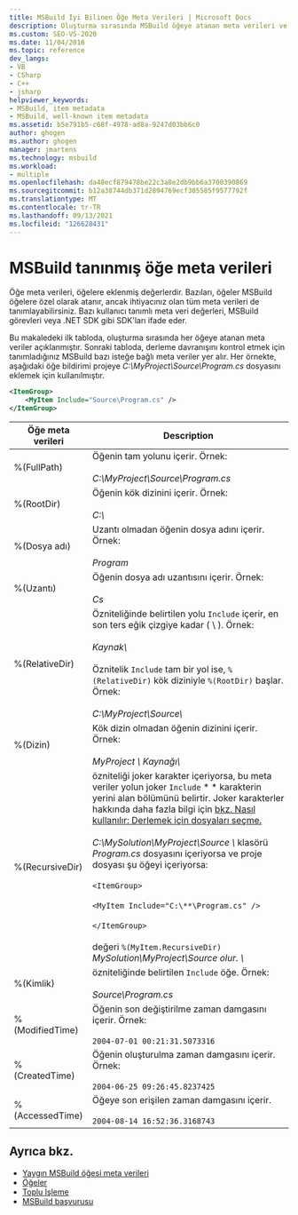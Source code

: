 ```yaml
---
title: MSBuild İyi Bilinen Öğe Meta Verileri | Microsoft Docs
description: Oluşturma sırasında MSBuild öğeye atanan meta verileri ve derleme davranışını denetlemeye MSBuild bazı isteğe bağlı meta veriler hakkında bilgi öğrenin.
ms.custom: SEO-VS-2020
ms.date: 11/04/2016
ms.topic: reference
dev_langs:
- VB
- CSharp
- C++
- jsharp
helpviewer_keywords:
- MSBuild, item metadata
- MSBuild, well-known item metadata
ms.assetid: b5e791b5-c68f-4978-ad8a-9247d03bb6c0
author: ghogen
ms.author: ghogen
manager: jmartens
ms.technology: msbuild
ms.workload:
- multiple
ms.openlocfilehash: da48ecf879478be22c3a8e2db9bb6a3700390869
ms.sourcegitcommit: b12a38744db371d2894769ecf305585f9577792f
ms.translationtype: MT
ms.contentlocale: tr-TR
ms.lasthandoff: 09/13/2021
ms.locfileid: "126628431"
---
```

# <a name="msbuild-well-known-item-metadata"></a>MSBuild tanınmış öğe meta verileri

Öğe meta verileri, öğelere eklenmiş değerlerdir. Bazıları, öğeler MSBuild öğelere özel olarak atanır, ancak ihtiyacınız olan tüm meta verileri de tanımlayabilirsiniz. Bazı kullanıcı tanımlı meta veri değerleri, MSBuild görevleri veya .NET SDK gibi SDK'ları ifade eder.

Bu makaledeki ilk tabloda, oluşturma sırasında her öğeye atanan meta veriler açıklanmıştır. Sonraki tabloda, derleme davranışını kontrol etmek için tanımladığınız MSBuild bazı isteğe bağlı meta veriler yer alır. Her örnekte, aşağıdaki öğe bildirimi projeye *C:\MyProject\Source\Program.cs* dosyasını eklemek için kullanılmıştır.

```xml
<ItemGroup>
    <MyItem Include="Source\Program.cs" />
</ItemGroup>
```

|Öğe meta verileri|Description|
|-------------------|-----------------|
|%(FullPath)|Öğenin tam yolunu içerir. Örnek:<br /><br /> *C:\MyProject\Source\Program.cs*|
|%(RootDir)|Öğenin kök dizinini içerir. Örnek:<br /><br /> *C:\\*|
|%(Dosya adı)|Uzantı olmadan öğenin dosya adını içerir. Örnek:<br /><br /> *Program*|
|%(Uzantı)|Öğenin dosya adı uzantısını içerir. Örnek:<br /><br /> *Cs*|
|%(RelativeDir)|Özniteliğinde belirtilen yolu `Include` içerir, en son ters eğik çizgiye kadar ( \\ ). Örnek:<br /><br /> *Kaynak\\*<br /><br /> Öznitelik `Include` tam bir yol ise, `%(RelativeDir)` kök diziniyle `%(RootDir)` başlar.  Örnek: <br /><br /> *C:\MyProject\Source\\*|
|%(Dizin)|Kök dizin olmadan öğenin dizinini içerir. Örnek:<br /><br /> *MyProject \\ Kaynağı\\*|
|%(RecursiveDir)|özniteliği joker karakter içeriyorsa, bu meta veriler yolun joker `Include` \* \* karakterin yerini alan bölümünü belirtir. Joker karakterler hakkında daha fazla bilgi için [bkz. Nasıl kullanılır: Derlemek için dosyaları seçme.](../msbuild/how-to-select-the-files-to-build.md)<br /><br /> *C:\MySolution\MyProject\Source \\* klasörü *Program.cs* dosyasını içeriyorsa ve proje dosyası şu öğeyi içeriyorsa:<br /><br /> `<ItemGroup>`<br /><br /> `<MyItem Include="C:\**\Program.cs" />`<br /><br /> `</ItemGroup>`<br /><br /> değeri `%(MyItem.RecursiveDir)` *MySolution\MyProject\Source olur. \\*|
|%(Kimlik)|özniteliğinde belirtilen `Include` öğe. Örnek:<br /><br /> *Source\Program.cs*|
|%(ModifiedTime)|Öğenin son değiştirilme zaman damgasını içerir. Örnek:<br /><br /> `2004-07-01 00:21:31.5073316`|
|%(CreatedTime)|Öğenin oluşturulma zaman damgasını içerir. Örnek:<br /><br /> `2004-06-25 09:26:45.8237425`|
|%(AccessedTime)|Öğeye son erişilen zaman damgasını içerir.<br /><br /> `2004-08-14 16:52:36.3168743`|

## <a name="see-also"></a>Ayrıca bkz.

- [Yaygın MSBuild öğesi meta verileri](common-msbuild-item-metadata.md)
- [Öğeler](../msbuild/msbuild-items.md)
- [Toplu İşleme](../msbuild/msbuild-batching.md)
- [MSBuild başvurusu](../msbuild/msbuild-reference.md)
